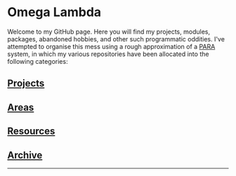 # Omega Lambda

Welcome to my GitHub page. Here you will find my projects, modules, packages, abandoned hobbies, and other such programmatic oddities. I've attempted to organise this mess using a rough approximation of a [PARA] system, in which my various repositories have been allocated into the following categories:

## [Projects](/Projects/README.md)

## [Areas](/Areas/README.md)

## [Resources](/Resources/README.md)

## [Archive](/Archive/README.md)

---

[PARA]: test "Title"
